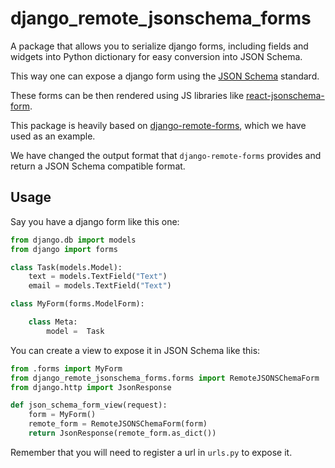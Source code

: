 # django_remote_jsonschema_forms


A package that allows you to serialize django forms, including fields and widgets into Python
dictionary for easy conversion into JSON Schema.

This way one can expose a django form using the [JSON Schema](https://json-schema.org/) standard.

These forms can be then rendered using JS libraries like [react-jsonschema-form](https://rjsf-team.github.io/react-jsonschema-form/docs/).


This package is heavily based on [django-remote-forms](https://github.com/WiserTogether/django-remote-forms), which we have used as an example. 

We have changed the output format that `django-remote-forms` provides and return a JSON Schema compatible format.


## Usage

Say you have a django form like this one:

```python
from django.db import models
from django import forms

class Task(models.Model):
    text = models.TextField("Text")
    email = models.TextField("Text")

class MyForm(forms.ModelForm):

    class Meta:
        model =  Task

```

You can create a view to expose it in JSON Schema like this:


```python
from .forms import MyForm
from django_remote_jsonschema_forms.forms import RemoteJSONSChemaForm
from django.http import JsonResponse

def json_schema_form_view(request):
    form = MyForm()
    remote_form = RemoteJSONSChemaForm(form)
    return JsonResponse(remote_form.as_dict())

```

Remember that you will need to register a url in `urls.py` to expose it.

